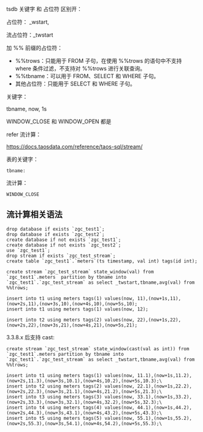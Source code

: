 tsdb 关键字 和 占位符 区别开：

占位符： _wstart, 

流占位符：_twstart

加 %% 前缀的占位符：

- %%trows：只能用于 FROM 子句，在使用 %%trows 的语句中不支持 where 条件过滤，不支持对 %%trows 进行关联查询。
- %%tbname：可以用于 FROM、SELECT 和 WHERE 子句。
- 其他占位符：只能用于 SELECT 和 WHERE 子句。





关键字：

tbname, now, 1s 

WINDOW_CLOSE 和 WINDOW_OPEN 都是





refer 流计算：

https://docs.taosdata.com/reference/taos-sql/stream/





表的关键字：

```
tbname: 
```

流计算：

```
WINDOW_CLOSE
```



## 流计算相关语法

```
drop database if exists `zgc_test1`;
drop database if exists `zgc_test2`;
create database if not exists `zgc_test1`;
create database if not exists `zgc_test2`;
use `zgc_test1`;
drop stream if exists `zgc_test_stream`;
create table `zgc_test1`.`meters`(ts timestamp, val int) tags(id int);

create stream `zgc_test_stream` state_window(val) from `zgc_test1`.meters  partition by tbname into `zgc_test1`.`zgc_test_stream` as select _twstart,tbname,avg(val) from %%trows;

insert into t1 using meters tags(1) values(now, 11),(now+1s,11),(now+2s,11),(now+3s,10),(now+4s,10),(now+5s,10);
insert into t1 using meters tags(1) values(now, 12);

insert into t2 using meters tags(2) values(now, 22),(now+1s,22),(now+2s,22),(now+3s,21),(now+4s,21),(now+5s,21);
```
3.3.8.x 后支持 cast:
```
create stream `zgc_test_stream` state_window(cast(val as int)) from `zgc_test1`.meters partition by tbname into `zgc_test1`.`zgc_test_stream` as select _twstart,tbname,avg(val) from %%trows;

insert into t1 using meters tags(1) values(now, 11.1),(now+1s,11.2),(now+2s,11.3),(now+3s,10.1),(now+4s,10.2),(now+5s,10.3);\
insert into t2 using meters tags(2) values(now, 22.1),(now+1s,22.2),(now+2s,22.3),(now+3s,21.1),(now+4s,21.2),(now+5s,21.3);\
insert into t3 using meters tags(3) values(now, 33.1),(now+1s,33.2),(now+2s,33.3),(now+3s,32.1),(now+4s,32.2),(now+5s,32.3);\
insert into t4 using meters tags(4) values(now, 44.1),(now+1s,44.2),(now+2s,44.3),(now+3s,43.1),(now+4s,43.2),(now+5s,43.3);\
insert into t5 using meters tags(5) values(now, 55.1),(now+1s,55.2),(now+2s,55.3),(now+3s,54.1),(now+4s,54.2),(now+5s,55.3);\
```
